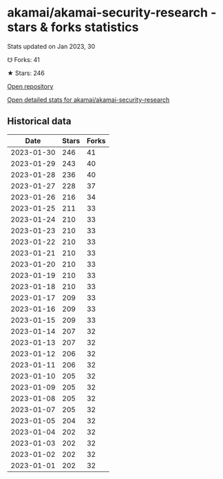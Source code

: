 # akamai/akamai-security-research - stars & forks statistics

Stats updated on Jan 2023, 30

☋ Forks: 41

★ Stars: 246

[Open repository](https://github.com/akamai/akamai-security-research)

[Open detailed stats for akamai/akamai-security-research](https://reviewgithub.com/rep/akamai/akamai-security-research)

## Historical data
| Date | Stars | Forks |
|------|-------|-------|
| 2023-01-30 | 246 | 41 | 
| 2023-01-29 | 243 | 40 | 
| 2023-01-28 | 236 | 40 | 
| 2023-01-27 | 228 | 37 | 
| 2023-01-26 | 216 | 34 | 
| 2023-01-25 | 211 | 33 | 
| 2023-01-24 | 210 | 33 | 
| 2023-01-23 | 210 | 33 | 
| 2023-01-22 | 210 | 33 | 
| 2023-01-21 | 210 | 33 | 
| 2023-01-20 | 210 | 33 | 
| 2023-01-19 | 210 | 33 | 
| 2023-01-18 | 210 | 33 | 
| 2023-01-17 | 209 | 33 | 
| 2023-01-16 | 209 | 33 | 
| 2023-01-15 | 209 | 33 | 
| 2023-01-14 | 207 | 32 | 
| 2023-01-13 | 207 | 32 | 
| 2023-01-12 | 206 | 32 | 
| 2023-01-11 | 206 | 32 | 
| 2023-01-10 | 205 | 32 | 
| 2023-01-09 | 205 | 32 | 
| 2023-01-08 | 205 | 32 | 
| 2023-01-07 | 205 | 32 | 
| 2023-01-05 | 204 | 32 | 
| 2023-01-04 | 202 | 32 | 
| 2023-01-03 | 202 | 32 | 
| 2023-01-02 | 202 | 32 | 
| 2023-01-01 | 202 | 32 | 

